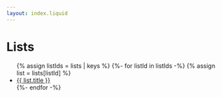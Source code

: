 ```yaml
---
layout: index.liquid
---
```


# Lists

<ul class="list list--no-style">
{% assign listIds = lists | keys %}
{%- for listId in listIds -%}
{% assign list = lists[listId] %}
<li class="list__item"><a href="{{ listId | slugify }}/">{{ list.title }}</a></li>
{%- endfor -%}
</ul>
